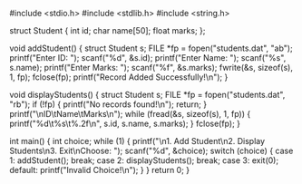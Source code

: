 #include <stdio.h>
#include <stdlib.h>
#include <string.h>

struct Student {
    int id;
    char name[50];
    float marks;
};

void addStudent() {
    struct Student s;
    FILE *fp = fopen("students.dat", "ab");
    printf("Enter ID: ");
    scanf("%d", &s.id);
    printf("Enter Name: ");
    scanf("%s", s.name);
    printf("Enter Marks: ");
    scanf("%f", &s.marks);
    fwrite(&s, sizeof(s), 1, fp);
    fclose(fp);
    printf("Record Added Successfully!\n");
}

void displayStudents() {
    struct Student s;
    FILE *fp = fopen("students.dat", "rb");
    if (!fp) { printf("No records found!\n"); return; }
    printf("\nID\tName\tMarks\n");
    while (fread(&s, sizeof(s), 1, fp)) {
        printf("%d\t%s\t%.2f\n", s.id, s.name, s.marks);
    }
    fclose(fp);
}

int main() {
    int choice;
    while (1) {
        printf("\n1. Add Student\n2. Display Students\n3. Exit\nChoose: ");
        scanf("%d", &choice);
        switch (choice) {
            case 1: addStudent(); break;
            case 2: displayStudents(); break;
            case 3: exit(0);
            default: printf("Invalid Choice!\n");
        }
    }
    return 0;
}
